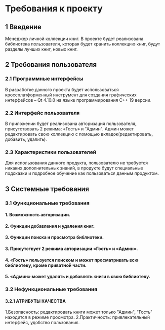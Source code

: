 # Требования к проекту
## 1 Введение
Менеджер личной коллекции книг.
В проекте будет реализована библиотека пользователя, которая будет хранить коллекцию книг, будут разделы лучших книг, новых книг.
## 2 Требования пользователя
### 2.1 Программные интерфейсы
В разработке данного проекта будет использоваться кроссплатформенный инструмент для создания графических интерфейсов – Qt 4.10.0 на языке программирования С++ 19 версии.
### 2.2 Интерфейс пользователя
В приложении будет реализована авторизация пользователя, присутствовать 2 режима: «Гость» и "Админ".
Админ может редактировать свою коллекцию с помощью вкладок(редактировать, добавить, удалить).
### 2.3 Характеристики пользователей
Для использования данного продукта, пользователю не требуется никаких дополнительных знаний, в продукте будут специальные подсказки и подробное обучение как пользоваться данным продуктом.
## 3 Системные требования
### 3.1 Функциональные требования
#### 1.	Возможность авторизации.
#### 2.	Функции добавления и удаления книг.
#### 3. Функции поиска и просмотра библиотеки.
#### 3.	Присутствует 2 режима авторизации «Гость» и «Админ». 
#### 4. «Гость» пользуется поиском и может просматривать всю библиотеку, кроме приватной части.
#### 5. «Админ» может удалять и добавлять книги в свою библиотеку.
### 3.2 Нефункциональные требования
#### 3.2.1 АТРИБУТЫ КАЧЕСТВА
1.Безопасность: редактировать книги может только "Админ", "Гость" находится в режиме просмотра.
2.Практичность: привлекательный интерфейс, удобство пользования.
